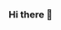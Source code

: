 ### Hi there 👋

<!--
**DevRomu/DevRomu** is a ✨ _special_ ✨ repository because its `README.md` (this file) appears on your GitHub profile.

Here are some ideas to get you started:

---

## &#x1f4c8; My GitHub Stats

[![Top Langs](https://github-readme-stats.vercel.app/api/top-langs/?username=<DevRomu>&hide=java,html,css&theme=radical)](https://github.com/anuraghazra/github-readme-stats)

[![Rhomill's GitHub stats](https://github-readme-stats.vercel.app/api?username=<DevRomu>&theme=radical)](https://github.com/anuraghazra/github-readme-stats)
